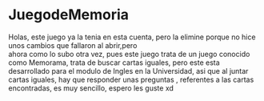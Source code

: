 # JuegodeMemoria
Holas, este juego ya la tenia en esta cuenta, pero la elimine porque no hice unos cambios que fallaron al abrir,pero  
ahora como lo subo otra vez, pues este juego trata de un juego conocido como Memorama, trata de buscar cartas iguales, 
pero este esta desarrollado para el modulo de Ingles en la Universidad, asi que al juntar cartas iguales, hay que responder unas preguntas , 
referentes a las cartas encontradas, es muy sencillo, espero les guste xd
